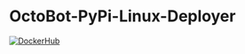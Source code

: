 # OctoBot-PyPi-Linux-Deployer
[![DockerHub](https://img.shields.io/docker/cloud/build/drakkarsoftware/octobot-pypi-deploy)](https://hub.docker.com/r/drakkarsoftware/octobot-pypi-deploy)
